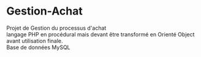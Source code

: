# Gestion-Achat
Projet de Gestion du processus d'achat<br>
langage PHP en procédural mais devant être transformé en Orienté Object avant utilisation finale.<br>
Base de données MySQL<br>
